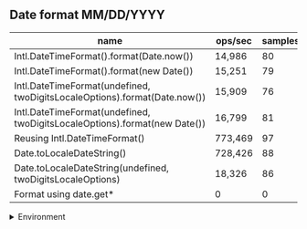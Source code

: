 ## Date format MM/DD/YYYY

|name|ops/sec|samples|
|-|-|-|
|Intl.DateTimeFormat().format(Date.now())|14,986|80|
|Intl.DateTimeFormat().format(new Date())|15,251|79|
|Intl.DateTimeFormat(undefined, twoDigitsLocaleOptions).format(Date.now())|15,909|76|
|Intl.DateTimeFormat(undefined, twoDigitsLocaleOptions).format(new Date())|16,799|81|
|Reusing Intl.DateTimeFormat()|773,469|97|
|Date.toLocaleDateString()|728,426|88|
|Date.toLocaleDateString(undefined, twoDigitsLocaleOptions)|18,326|86|
|Format using date.get*|0|0|


<details>
<summary>Environment</summary>

* __Machine:__ linux x64 | 4 vCPUs | 15.6GB Mem
* __Run:__ Sun Mar 10 2024 15:44:55 GMT+0000 (Coordinated Universal Time)
</details>

<!--
{"environment":{"platform":"linux","arch":"x64","cpus":4,"totalMemory":15.606491088867188},"benchmarks":[{"name":"Intl.DateTimeFormat().format(Date.now())","opsSec":14986.21135144396,"samples":4},{"name":"Intl.DateTimeFormat().format(new Date())","opsSec":15251.323429017155,"samples":5},{"name":"Intl.DateTimeFormat(undefined, twoDigitsLocaleOptions).format(Date.now())","opsSec":15908.898793936609,"samples":3},{"name":"Intl.DateTimeFormat(undefined, twoDigitsLocaleOptions).format(new Date())","opsSec":16798.840973048616,"samples":3},{"name":"Reusing Intl.DateTimeFormat()","opsSec":773469.3556204364,"samples":6},{"name":"Date.toLocaleDateString()","opsSec":728425.8967645405,"samples":4},{"name":"Date.toLocaleDateString(undefined, twoDigitsLocaleOptions)","opsSec":18325.658430569456,"samples":5},{"name":"Format using date.get*","opsSec":0,"samples":0}]}-->
